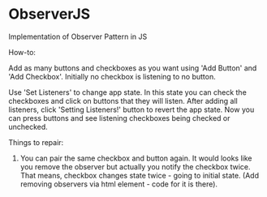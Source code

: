 # ObserverJS
Implementation of Observer Pattern in JS


How-to:

Add as many buttons and checkboxes as you want using 'Add Button' and 'Add Checkbox'. Initially no checkbox is listening to no button.

Use 'Set Listeners' to change app state. In this state you can check the checkboxes and click on buttons that they will listen. After adding all listeners, click 'Setting Listeners!' button to revert the app state. Now you can press buttons and see listening checkboxes being checked or unchecked.

Things to repair:
1. You can pair the same checkbox and button again. It would looks like you remove the observer but actually you notify the checkbox twice. That means, checkbox changes state twice - going to initial state. (Add removing observers via html element - code for it is there).
